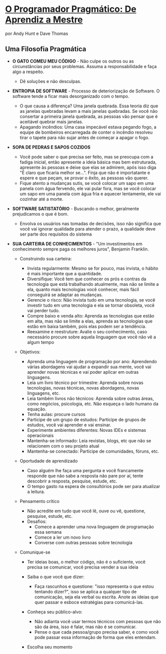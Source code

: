 # [O Programador Pragmático: De Aprendiz a Mestre]()

por Andy Hunt e Dave Thomas

## Uma Filosofia Pragmática

- **O GATO COMEU MEU CÓDIGO** - Não culpe os outros ou as circunstâncias por seus problemas. Assuma a responsabilidade e faça algo a respeito.
  - Dê soluções e não desculpas.

- **ENTROPIA DE SOFTWARE** - Processo de deteriorização de Software. O software tende a ficar mais desorganizado com o tempo.
  - O que causa a diferença? Uma janela quebrada. Essa teoria diz que as janelas quebradas levam a mais janelas quebradas. Se você não consertar a primeira janela quebrada, as pessoas vão pensar que é aceitável quebrar mais janelas.
  - Apagando incêndios: Uma casa impecável estava pegando fogo, a equipe de bombeiros encarregada de conter o incêndio resolveu tirar o tapete para não sujar antes de começar a apagar o fogo.

- **SOPA DE PEDRAS E SAPOS COZIDOS**
  - Você pode saber o que precisa ser feito, mas se preocupa com a fadiga inicial, então apresente a ideia básica mas bem estruturada, apresente às pessoas e deixe que elas se admirem, após isso diga "É claro que ficaria melhor se...". Finja que não é importatante e espere e que peçam, se provar o êxito, as pessoas vão querer.
  - Fique atento a mudanças sutis, se você colocar um sapo em uma panela com água fervendo, ele vai pular fora, mas se você colocar um sapo em uma panela com água fria e aquecer lentamente, ele vai cozinhar até a morte.

- **SOFTWARE SATISTATÓRIO** - Buscando o melhor, geralmente prejudicamos o que é bom.
  - Envolva os usuários nas tomadas de decisões, isso não significa que você vai ignorar qualidade para atender o prazo, a qualidade deve ser parte dos requisitos do sistema

- **SUA CARTEIRA DE CONHECIMENTOS** - "Um investimentos em conhecimento sempre paga os melhores juros", Benjamin Franklin.
  - Construindo sua carteira:
    - Invista regularmente: Mesmo se for pouco, mas invista, o hábito é mais importante que a quantidade.
    - Diversifique: Você tem que conhecer os prós e contras da tecnologia que está trabalhando atualmente, mas não se limite a ela, quanto mais tecnologias você conhecer, mais fácil conseguirá se adaptar as mudanças.
    - Gerencie o risco: Não invista tudo em uma tecnologia, se você investir tudo em uma tecnologia e ela se tornar obsoleta, você vai perder tudo.
    - Compre baixo e venda alto: Aprenda as tecnologias que estão em alta, mas não se limite a elas, aprenda as tecnologias que estão em baixa também, pois elas podem ser a tendência.
    - Reexamine e reestruture: Avalie o seu conhecimento, caso necessário procure sobre aquela linguagem que você não vê a algum tempo

  - Objetivos:
    - Aprenda uma linguagem de programação por ano: Aprendendo várias abordagens vai ajudar a expandir sua mente, você vai aprender novas técnicas e vai poder aplicar em outras linguagens.
    - Leia um livro técnico por trimestre: Aprenda sobre novas tecnologias, novas técnicas, novas abordagens, novas linguagens, etc.
    - Leia também livros não técnicos: Aprenda sobre outras áreas, como negócios, psicologia, etc. Não esqueça o lado humano da equação.
    - Tenha aulas: procure cursos
    - Participe de um grupo de estudos: Participe de grupos de estudos, você vai aprender e vai ensinar.
    - Experimente ambientes diferentes: Novas IDEs e sistemas operacionais
    - Mantenha-se informado: Leia revistas, blogs, etc que não se relacionem com o seu projeto atual
    - Mantenha-se conectado: Participe de comunidades, fóruns, etc.
  
  - Oportudade de aprendizado
    - Caso alguém lhe faça uma pergunta e você francamente responde que não sabe a resposta não pare por aí, tente descobrir a resposta, pesquise, estude, etc.
    - O tempo gasto na espera de consultórios pode ser para atualizar a leitura.
  
  - Pensamento crítico
    - Não acredite em tudo que você lê, ouve ou vê, questione, pesquise, estude, etc.
    - Desafios:
      - Comece a aprender uma nova linguagem de programação essa semana
      - Comece a ler um novo livro
      - Converse com outras pessoas sobre tecnologia
  
  - Comunique-se
    - Ter ideias boas, o melhor código, não é o suficiente, você precisa se comunicar, você precisa vender a sua ideia
    - Saiba o que você que dizer:
      - Faça rascunhos e questione: "isso representa o que estou tentando dizer?", isso se aplica a qualquer tipo de comunicação, seja ela verbal ou escrita. Anote as ideias que quer passar e esboce estratégias para comunicá-las.

    - Conheça seu público-alvo:
      - Não adianta você usar termos técnicos com pessoas que não são da área, isso é falar, mas não é se comunicar.
      - Pense o que cada pessoa/grupo precisa saber, e como você pode passar essa informação de forma que eles entendam.

    - Escolha seu momento
